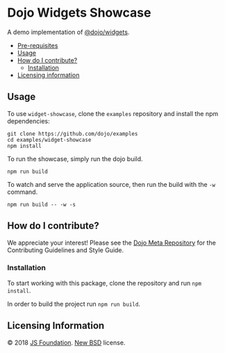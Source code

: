 # Dojo Widgets Showcase

A demo implementation of [@dojo/widgets](https://github.com/dojo/widgets).

- [Pre-requisites](#pre-requisites)
- [Usage](#usage)
- [How do I contribute?](#how-do-i-contribute)
  - [Installation](#installation)
- [Licensing information](#licensing-information)

## Usage

To use `widget-showcase`, clone the `examples` repository and install the npm dependencies:

```shell
git clone https://github.com/dojo/examples
cd examples/widget-showcase
npm install
```

To run the showcase, simply run the dojo build.

```
npm run build
```

To watch and serve the application source, then run the build with the `-w` command.

```
npm run build -- -w -s
```

## How do I contribute?

We appreciate your interest!  Please see the [Dojo Meta Repository](https://github.com/dojo/meta#readme) for the Contributing Guidelines and Style Guide.

### Installation

To start working with this package, clone the repository and run `npm install`.

In order to build the project run `npm run build`.

## Licensing Information

© 2018 [JS Foundation](https://js.foundation/). [New BSD](http://opensource.org/licenses/BSD-3-Clause) license.
